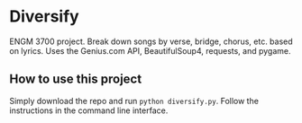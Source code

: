 # Diversify
ENGM 3700 project. Break down songs by verse, bridge, chorus, etc. based on lyrics. Uses the Genius.com API, BeautifulSoup4, requests, and pygame.

## How to use this project
Simply download the repo and run `python diversify.py`. Follow the instructions in the command line interface.